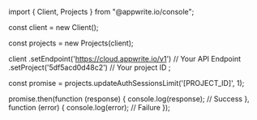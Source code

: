 import { Client,  Projects } from "@appwrite.io/console";

const client = new Client();

const projects = new Projects(client);

client
    .setEndpoint('https://cloud.appwrite.io/v1') // Your API Endpoint
    .setProject('5df5acd0d48c2') // Your project ID
;

const promise = projects.updateAuthSessionsLimit('[PROJECT_ID]', 1);

promise.then(function (response) {
    console.log(response); // Success
}, function (error) {
    console.log(error); // Failure
});